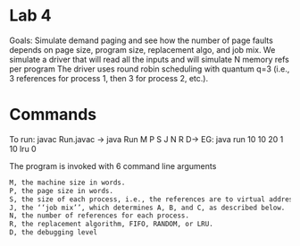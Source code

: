# Lab 4
Goals: Simulate demand paging and see how the number of page faults depends on page size, program size, replacement algo, and job mix.
We simulate a driver that will read all the inputs and will simulate N memory refs per program
The driver uses
round robin scheduling with quantum q=3 (i.e., 3 references for process 1, then 3 for process 2, etc.).

# Commands
To run: javac Run.javac -> java Run M P S J N R D-> EG: java run 10 10 20 1 10 lru 0

The program is invoked with 6 command line arguments
``` 6 positive integers and one string
M, the machine size in words.
P, the page size in words.
S, the size of each process, i.e., the references are to virtual addresses 0..S-1.
J, the ‘‘job mix’’, which determines A, B, and C, as described below.
N, the number of references for each process.
R, the replacement algorithm, FIFO, RANDOM, or LRU.
D, the debugging level
```
